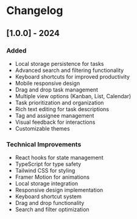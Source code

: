 # Changelog

## [1.0.0] - 2024

### Added
- Local storage persistence for tasks
- Advanced search and filtering functionality
- Keyboard shortcuts for improved productivity
- Mobile responsive design
- Drag and drop task management
- Multiple view options (Kanban, List, Calendar)
- Task prioritization and organization
- Rich text editing for task descriptions
- Tag and assignee management
- Visual feedback for interactions
- Customizable themes

### Technical Improvements
- React hooks for state management
- TypeScript for type safety
- Tailwind CSS for styling
- Framer Motion for animations
- Local storage integration
- Responsive design implementation
- Keyboard shortcut system
- Drag and drop functionality
- Search and filter optimization